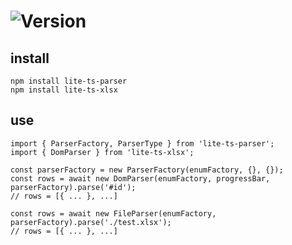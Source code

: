 # ![Version](https://img.shields.io/badge/version-1.8.3-green.svg)

## install

```
npm install lite-ts-parser
npm install lite-ts-xlsx
```

## use

```
import { ParserFactory, ParserType } from 'lite-ts-parser';
import { DomParser } from 'lite-ts-xlsx';

const parserFactory = new ParserFactory(enumFactory, {}, {});
const rows = await new DomParser(enumFactory, progressBar, parserFactory).parse('#id');
// rows = [{ ... }, ...]

const rows = await new FileParser(enumFactory, parserFactory).parse('./test.xlsx');
// rows = [{ ... }, ...]
```